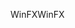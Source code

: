 <span data-ttu-id="12746-101">WinFX</span><span class="sxs-lookup"><span data-stu-id="12746-101">WinFX</span></span>